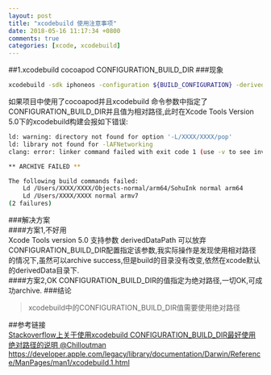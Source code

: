 ```yaml
---
layout: post
title: "xcodebuild 使用注意事项"
date: 2018-05-16 11:17:34 +0800
comments: true
categories: [xcode, xcodebuild]
---  
```


##1.xcodebuild cocoapod CONFIGURATION_BUILD_DIR 
###现象 
``` bash xcodebuild命令用法示例
xcodebuild -sdk iphoneos -configuration ${BUILD_CONFIGURATION} -derivedDataPath="../build" -workspace '../SohuInk.xcworkspace' -scheme 'SohuInk_Jenkins' -archivePath "../SohuInk_Jenkins.xcarchive" archive
```
如果项目中使用了cocoapod并且xcodebuild 命令参数中指定了CONFIGURATION_BUILD_DIR并且值为相对路径,此时在Xcode Tools Version 5.0下的xcodebuild构建会报如下错误:  

``` bash error_info
ld: warning: directory not found for option '-L/XXXX/XXXX/pop'
ld: library not found for -lAFNetworking
clang: error: linker command failed with exit code 1 (use -v to see invocation)

** ARCHIVE FAILED **

The following build commands failed:
	Ld /Users/XXXX/XXXX/Objects-normal/arm64/SohuInk normal arm64
	Ld /Users/XXXX/XXXX normal armv7
(2 failures)
```  
###解决方案  
####方案1,不好用  
Xcode Tools version 5.0 支持参数 derivedDataPath 可以放弃CONFIGURATION_BUILD_DIR配置指定该参数,我实际操作是发现使用相对路径的情况下,虽然可以archive success,但是build的目录没有改变,依然在xcode默认的derivedData目录下.  
####方案2,OK
CONFIGURATION_BUILD_DIR的值指定为绝对路径,一切OK,可成功archive.
###结论  
> xcodebuild中的CONFIGURATION_BUILD_DIR值需要使用绝对路径  

##参考链接  
[Stackoverflow上关于使用xcodebuild CONFIGURATION_BUILD_DIR最好使用绝对路径的说明 @Chilloutman](https://stackoverflow.com/questions/11965040/xcodebuilding-a-workspace-and-setting-a-custom-build-path/12259098#12259098)  
https://developer.apple.com/legacy/library/documentation/Darwin/Reference/ManPages/man1/xcodebuild.1.html
